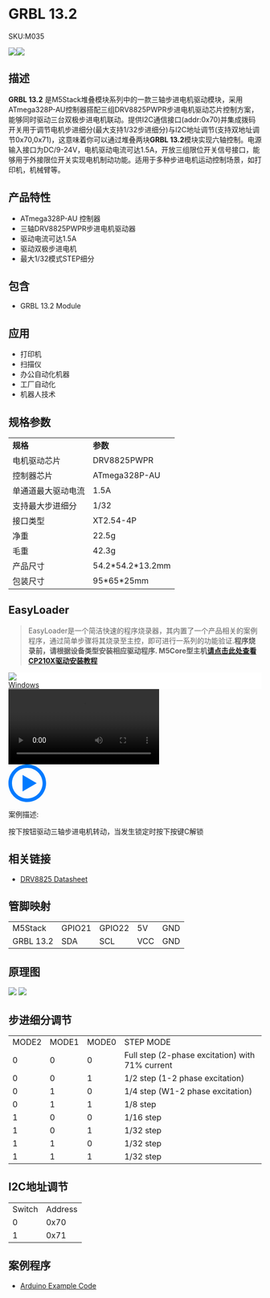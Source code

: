# GRBL 13.2

<el-tag effect="plain">SKU:M035</el-tag>

<div class="product_pic"><img src="assets/img/product_pics/module/grbl13.2/grbl13.2_01.webp"><img src="assets/img/product_pics/module/grbl13.2/grbl13.2_02.webp"></div>

## 描述

**GRBL 13.2** 是M5Stack堆叠模块系列中的一款三轴步进电机驱动模块，采用ATmega328P-AU控制器搭配三组DRV8825PWPR步进电机驱动芯片控制方案，能够同时驱动三台双极步进电机联动。提供I2C通信接口(addr:0x70)并集成拨码开关用于调节电机步进细分(最大支持1/32步进细分)与I2C地址调节(支持双地址调节0x70,0x71)，这意味着你可以通过堆叠两块**GRBL 13.2**模块实现六轴控制。电源输入接口为DC/9-24V，电机驱动电流可达1.5A，开放三组限位开关信号接口，能够用于外接限位开关实现电机制动功能。适用于多种步进电机运动控制场景，如打印机，机械臂等。

## 产品特性

- ATmega328P-AU 控制器
- 三轴DRV8825PWPR步进电机驱动器
- 驱动电流可达1.5A
- 驱动双极步进电机
- 最大1/32模式STEP细分

## 包含

- GRBL 13.2 Module

## 应用

- 打印机
- 扫描仪
- 办公自动化机器
- 工厂自动化
- 机器人技术


## 规格参数

<table>
   <tr style="font-weight:bold">
      <td>规格</td>
      <td>参数</td>
   </tr>
   <tr>
      <td>电机驱动芯片</td>
      <td>DRV8825PWPR</td>
   </tr>
   <tr>
      <td>控制器芯片</td>
      <td>ATmega328P-AU</td>
   </tr>
   <tr>
      <td>单通道最大驱动电流</td>
      <td>1.5A</td>
   </tr>
   <tr>
      <td>支持最大步进细分</td>
      <td>1/32</td>
   </tr>
   <tr>
      <td>接口类型</td>
      <td>XT2.54-4P</td>
   </tr>
   <tr>
      <td>净重</td>
      <td>22.5g</td>
   </tr>
   <tr>
      <td>毛重</td>
      <td>42.3g</td>
   </tr>
   <tr>
      <td>产品尺寸</td>
      <td>54.2*54.2*13.2mm</td>
   </tr>
   <tr>
      <td>包装尺寸</td>
      <td>95*65*25mm</td>
   </tr>
 </table>

 ## EasyLoader

>EasyLoader是一个简洁快速的程序烧录器，其内置了一个产品相关的案例程序，通过简单步骤将其烧录至主控，即可进行一系列的功能验证.**程序烧录前，请根据设备类型安装相应驱动程序. M5Core型主机[请点击此处查看CP210X驱动安装教程](zh_CN/arduino/arduino_development?id=安装串口驱动)**

<div class="easyloader-box">
    <div style="background-color:white;">
        <div><img src="https://m5stack.oss-cn-shenzhen.aliyuncs.com/image/easyloader_intro.webp"></div>
        <div class="easyloader-btn">
            <a href="https://m5stack.oss-cn-shenzhen.aliyuncs.com/EasyLoader/Windows/MODULE/EasyLoader_GRBL13.2.exe">Windows</a>
        </div>
    </div>
    <div>
        <video id="example_video" controls>
            <source src="https://m5stack.oss-cn-shenzhen.aliyuncs.com/video/Product_example_video/Module/GRBL13.2.mp4" type="video/mp4">
        </video>
        <div class="easyloader-mask">
        <a>
            <svg id="play-btn" t="1583228776634" class="icon" viewBox="0 0 1024 1024" version="1.1" xmlns="http://www.w3.org/2000/svg" p-id="4152" width="75" height="75"><path d="M512 0C229.216 0 0 229.216 0 512s229.216 512 512 512 512-229.216 512-512S794.784 0 512 0z m0 928C282.24 928 96 741.76 96 512S282.24 96 512 96s416 186.24 416 416-186.24 416-416 416zM384 288l384 224-384 224z" p-id="4153" fill="#007aff"></path></svg></a>
            <p>案例描述:</p>
            <p>按下按钮驱动三轴步进电机转动，当发生锁定时按下按键C解锁</p>
        </div>
    </div>
</div>


## 相关链接

- [DRV8825 Datasheet](https://m5stack.oss-cn-shenzhen.aliyuncs.com/resource/docs/datasheet/module/DRV8825_en.pdf)

## 管脚映射

<table>
 <tr><td>M5Stack</td><td>GPIO21</td><td>GPIO22</td><td>5V</td><td>GND</td></tr>
 <tr><td>GRBL 13.2</td><td>SDA</td><td>SCL</td><td>VCC</td><td>GND</td></tr>
</table>


## 原理图

<img src="assets/img/product_pics/module/grbl13.2/grbl13.2_sch.webp"/>

<img src="assets/img/product_pics/module/grbl13.2/grbl13.2_03.webp">

## 步进细分调节

<table>
 <tr><td>MODE2</td><td>MODE1</td><td>MODE0</td><td>STEP MODE</td></tr>
 <tr><td>0</td><td>0</td><td>0</td><td>Full step (2-phase excitation) with 71% current</td></tr>
 <tr><td>0</td><td>0</td><td>1</td><td>1/2 step (1-2 phase excitation)</td></tr>
 <tr><td>0</td><td>1</td><td>0</td><td>1/4 step (W1-2 phase excitation)</td></tr>
 <tr><td>0</td><td>1</td><td>1</td><td>1/8 step</td></tr>
 <tr><td>1</td><td>0</td><td>0</td><td>1/16 step</td></tr>
 <tr><td>1</td><td>0</td><td>1</td><td>1/32 step</td></tr>
 <tr><td>1</td><td>1</td><td>0</td><td>1/32 step</td></tr>
 <tr><td>1</td><td>1</td><td>1</td><td>1/32 step</td></tr>
</table>

## I2C地址调节

<table>
 <tr><td>Switch</td><td>Address</td></tr>
 <tr><td>0</td><td>0x70</td></tr>
 <tr><td>1</td><td>0x71</td></tr>
</table>

## 案例程序

- [Arduino Example Code](https://github.com/m5stack/M5Stack/tree/master/examples/Modules/GRBL13.2)

<script>

   var purchase_link = 'https://m5stack.com/products/grbl-module-13-2-stepmotor-driver-drv8825';

   anchor_search(purchase_link);
   scrollFunc();

</script>
